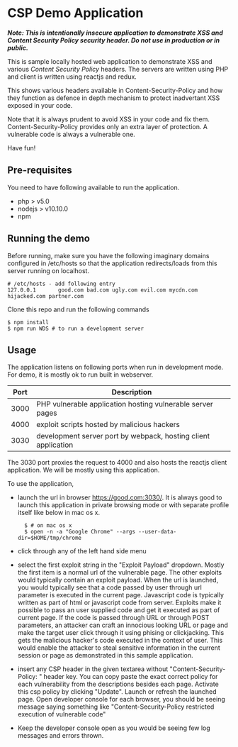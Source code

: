 # CSP Demo Application

  __*Note: This is intentionally insecure application to demonstrate XSS and Content
  Security Policy security header. Do not use in production or in public.*__


This is sample locally hosted web application to demonstrate XSS and various
*Content Security Policy* headers. The servers are written using PHP and client
is written using reactjs and redux. 

This shows various headers available in Content-Security-Policy and how they
function as defence in depth mechanism to protect inadvertant XSS exposed in
your code. 

Note that it is always prudent to avoid XSS in your code and fix them.
Content-Security-Policy provides only an extra layer of protection. A vulnerable
code is always a vulnerable one.

Have fun!

## Pre-requisites

You need to have following available to run the application.

* php  > v5.0
* nodejs > v10.10.0
* npm


## Running the demo

Before running, make sure you have the following imaginary domains configured in
/etc/hosts so that the application redirects/loads from this server running on
localhost.

```
# /etc/hosts - add following entry
127.0.0.1       good.com bad.com ugly.com evil.com mycdn.com hijacked.com partner.com
```

Clone this repo and run the following commands

```
$ npm install
$ npm run WDS # to run a development server
```

## Usage

The application listens on following ports when run in development mode. For
demo, it is mostly ok to run built in webserver.

| Port | Description                                                    |
|  --- | ---                                                            |
| 3000 | PHP vulnerable application hosting vulnerable server pages     |
| 4000 | exploit scripts hosted by malicious hackers                    |
| 3030 | development server port by webpack, hosting client application |

The 3030 port proxies the request to 4000 and also hosts the reactjs client
application.  We will be mostly using this application.

To use the application,

* launch the url in browser https://good.com:3030/. It is always good to launch
  this application in private browsing mode or with separate profile itself like
  below in mac os x.
  ```
    $ # on mac os x
    $ open -n -a "Google Chrome" --args --user-data-dir=$HOME/tmp/chrome
  ```

* click through any of the left hand side menu

* select the first exploit string in the "Exploit Payload" dropdown. Mostly the
  first item is a normal url of the vulnerable page.  The other exploits would
  typically contain an exploit payload. When the url is launched, you would
  typically see that a code passed by user through url parameter is executed in
  the current page. Javascript code is typically written as part of html or
  javascript code from server. Exploits make it possible to pass an user
  supplied code and get it executed as part of current page.  If the code is
  passed through URL or through POST parameters, an attacker can craft an
  innocious looking URL or page and make the target user click through it using
  phising or clickjacking. This gets the malicious hacker's code executed in the
  context of user.  This would enable the attacker to steal sensitive
  information in the current session or page as demonstrated in this sample
  application.

* insert any CSP header in the given textarea without "Content-Security-Policy:
  " header key. You can copy paste the exact correct policy for each
  vulnerability from the descriptions besides each page. Activate this csp policy
  by clicking "Update". Launch or refresh the launched page.  Open developer
  console for each browser, you should be seeing message saying something like
  "Content-Security-Policy restricted execution of vulnerable code"

* Keep the developer console open as you would be seeing few log messages and
  errors thrown.
